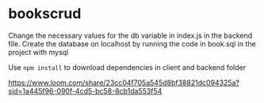 # bookscrud

Change the necessary values for the db variable in index.js in the backend file. Create the database on localhost by running the code in book.sql in the project with mysql

Use `npm install` to download dependencies in client and backend folder

https://www.loom.com/share/23cc04f705a545d8bf38821dc094325a?sid=1a445f96-090f-4cd5-bc58-8cb1da553f54
